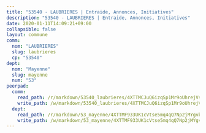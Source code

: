 ```yaml
---
title: "53540 - LAUBRIERES | Entraide, Annonces, Initiatives"
description: "53540 - LAUBRIERES | Entraide, Annonces, Initiatives"
date: 2020-01-11T14:09:21+09:00
collapsible: false
layout: commune
comm:
  nom: "LAUBRIERES"
  slug: laubrieres
  cp: "53540"
dept:
  nom: "Mayenne"
  slug: mayenne
  num: "53"
peerpad:
  comm:
    read_path: /r/markdown/53540_laubrieres/4XTTMCJuQ6izqSp1Mr9oUhrejVsLaB1DAhU61fGHxfz3uZLHY
    write_path: /w/markdown/53540_laubrieres/4XTTMCJuQ6izqSp1Mr9oUhrejVsLaB1DAhU61fGHxfz3uZLHY-K3TgUaRJGfH5SRifwFmU7PFUZFDywzB7BWrHLpnEMoHecPcs7ZE2Bvgkjg8Fi4eA5Bnq4JgxF2AQ44Bnu4TFSwccM9vMhWZTHPoVnaVgVzRVyRc4konevxjf5gwG6jt3TA9bdi2n
  dept:
    read_path: /r/markdown/53_mayenne/4XTTMF933UK1cVtse5mq4qQ7Np2jMYgvbp6qouY9MWyoeWY43
    write_path: /w/markdown/53_mayenne/4XTTMF933UK1cVtse5mq4qQ7Np2jMYgvbp6qouY9MWyoeWY43-K3TgUcgqTBNoSTxPqkZ94HV7ydPjBnvnBue9tEiK9jakhdXjxdo4Br4iK1oa2CDh4yEVWX1tFyjU9wvcKRuNLDocpAE5TJXkqSv2docSVtfLpqmkB6Zf1obqgGj7oAqY4ytCV5Es
---
```


